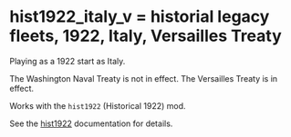 # hist1922_italy_v = historial legacy fleets, 1922, Italy, Versailles Treaty

Playing as a 1922 start as Italy.

The Washington Naval Treaty is not in effect.
The Versailles Treaty is  in effect.

Works with the `hist1922` (Historical 1922) mod.

See the [hist1922](hist1922.md) documentation for details.

